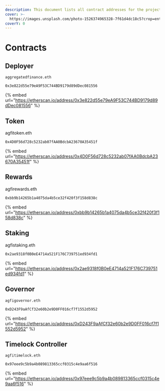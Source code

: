 ```yaml
---
description: This document lists all contract addresses for the project.
cover: >-
  https://images.unsplash.com/photo-1526374965328-7f61d4dc18c5?crop=entropy&cs=tinysrgb&fm=jpg&ixid=MnwxOTcwMjR8MHwxfHNlYXJjaHwxMHx8Y29kZXxlbnwwfHx8fDE2NTY5NDI1Mzc&ixlib=rb-1.2.1&q=80
coverY: 0
---
```


# Contracts



## Deployer

`aggregatedfinance.eth`

`0x3e822d55e79eA9F53C744BD9179d89dDec081556`

{% embed url="https://etherscan.io/address/0x3e822d55e79eA9F53C744BD9179d89dDec081556" %}

## Token

agfitoken.eth

`0x4D0F56d728c5232ab07fAA0BdcbA23670A35451f`

{% embed url="https://etherscan.io/address/0x4D0F56d728c5232ab07fAA0BdcbA23670A35451f" %}

## Rewards

agfirewards.eth

`0xbb9b14265b1a4075da4b5ce32f420f3f158d838c`

{% embed url="https://etherscan.io/address/0xbb9b14265b1a4075da4b5ce32f420f3f158d838c" %}

## Staking

agfistaking.eth

`0x2ae9318f0B0eE4714a521F176C739751ed934fd1`

{% embed url="https://etherscan.io/address/0x2ae9318f0B0eE4714a521F176C739751ed934fd1" %}

## Governor

`agfigovernor.eth`

`0xD243F9aAfCf32e60b2e9D0FF016cf7f1552d5952`

{% embed url="https://etherscan.io/address/0xD243F9aAfCf32e60b2e9D0FF016cf7f1552d5952" %}

## Timelock Controller

`agfitimelock.eth`

`0x97eee9c5b9a4b089813365ccf0315c4e9aa6f516`

{% embed url="https://etherscan.io/address/0x97eee9c5b9a4b089813365ccf0315c4e9aa6f516" %}
